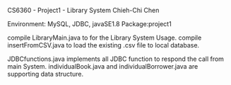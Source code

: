 CS6360 - Project1 - Library System
Chieh-Chi Chen

Environment: MySQL, JDBC, javaSE1.8
Package:project1

compile LibraryMain.java to for the Library System Usage.
compile insertFromCSV.java to load the existing .csv file to local database.

JDBCfunctions.java implements all JDBC function to respond the call from main System.
individualBook.java and individualBorrower.java are supporting data structure.
 
